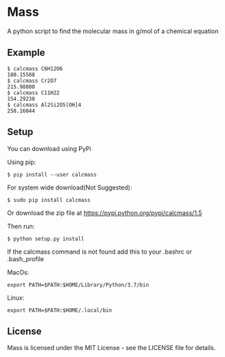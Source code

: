 # Mass
A python script to find the molecular mass in g/mol of a chemical equation
## Example
```
$ calcmass C6H12O6
180.15588
$ calcmass Cr2O7
215.98800
$ calcmass C11H22
154.29238
$ calcmass Al2Si2O5[OH]4
258.16044
```
## Setup
You can download using PyPi

Using pip:
```
$ pip install --user calcmass
```
For system wide download(Not Suggested):
```
$ sudo pip install calcmass
```
Or download the zip file at https://pypi.python.org/pypi/calcmass/1.5

Then run:
```
$ python setup.py install
```
If the calcmass command is not found add this to your .bashrc or .bash_profile

MacOs:
```
export PATH=$PATH:$HOME/Library/Python/3.7/bin
```
Linux:
```
export PATH=$PATH:$HOME/.local/bin
```

## License
Mass is licensed under the MIT License - see the LICENSE file for details.
